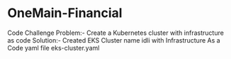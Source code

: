 # OneMain-Financial
Code Challenge
Problem:-
Create a Kubernetes cluster with infrastructure as code
Solution:-
Created EKS Cluster name idli with Infrastructure As a Code yaml file eks-cluster.yaml 


